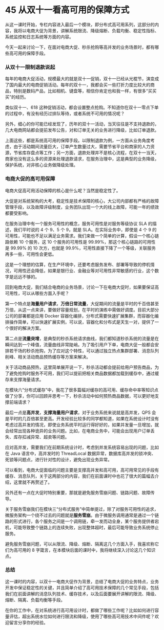 # 45 从双十一看高可用的保障方式

从这一课时开始，专栏内容进入最后一个模块，即分布式高可用系列，这部分的内容，我将以电商大促为背景，讲解系统限流、降级熔断、负载均衡、稳定性指标、系统监控和日志系统等方面的内容。

今天一起来讨论一下，在面对电商大促、秒杀抢购等高并发的业务场景时，都有哪些高可用的保障手段。

### 从双十一限制退款说起

每年的电商大促活动，规模最大的就是双十一促销，双十一已经从光棍节，演变成了国内最大的电商促销活动。每年的双十一，我都会买一些打折力度比较大的商品，特别是数码产品，比如相机、键盘等，相信你肯定也和我一样，有很多“买买买”的经历。

类似双十一、618 这种促销活动，都会设置整点抢购。不知道你在双十一零点下单的过程中，有没有经历过排队等待，或者系统不可用的情况呢？

另外，细心的你可能已经发现了，历年的双十一活动，当天往往是不支持退款的，几大电商网站都会提前发布公告，对和订单无关的业务进行降级，比如订单退款。

上面这些，都是系统高可用的保障手段。以限制退款为例，一方面从业务角度考虑，由于活动期间流量巨大，订单产生数量过大，需要节省平台和商家的人力资源，节省库存盘点等工作；另一方面，退款处理并不是核心流程，在双十一当天，商家也没有这么多的资源来处理退款请求，在服务治理中，这是典型的业务降级，保护系统，对非核心业务做降级处理。

### 电商大促的高可用保障

电商大促高可用活动保障的核心是什么呢？当然是稳定性了。

大促是对系统架构的大考，稳定性是技术保障的核心，大公司内部都有严格的故障管理手段，以及故障评级制度，业务团队出现一个大的线上故障，可能一年的绩效都要受影响。

在服务治理中有一个服务可用性的概念，服务可用性是对服务等级协议 SLA 的描述，我们平时说的 4 个 9、5 个 9，就是 SLA。在实际业务中，即使是 4 个 9 的可用性，可能也不足以满足业务需求。我们来做一个简单的计算，假设一个核心链路依赖 10 个服务，这 10 个服务的可用性是 99.99%，那这个核心链路的可用性是 99.99% 的 10 次方，也就是 99.9%，可用性直接下降了一个等级，关联服务再多一些，可用性会更低。

这是一个理想的估算，在生产环境中，还要考虑服务发布、部署等导致的停机情况，可用性还会降低，如果是银行业、金融业等对可用性非常敏感的行业，这个数字是远远不够的。

回到电商大促，我们结合电商的业务场景，讨论一下在电商大促时，如果要保证高可用性，可以从哪些方面入手呢？

第一个特点是**海量用户请求**，**万倍日常流量**，大促期间的流量是平时的千百倍甚至万倍，从这一点来讲，要做好容量规划，在平时的演练中需做好调度。目前大部分公司的部署都是应用 Docker 容器化编排，分布式需要快速扩展集群，而容器化编排操作简单，可以快速扩展实例，可以说，容器化和分布式是天生一对，提供了一个很好的解决方案。

第二点是**流量突增**，是典型的秒杀系统请求曲线，我们都知道秒杀系统的流量是在瞬间达到一个峰值，流量曲线非常陡峭。为了吸引用户下单，电商大促一般都会安排若干场的秒杀抢购，为了应对这个特性，可以通过独立热点集群部署、消息队列削峰、相关活动商品预热缓存等方案来解决。

关于活动商品预热，这里简单展开说一下，秒杀活动都会提前给用户预告商品，为了避免抢购时服务不可用，我们可以提前把相关商品数据都加载到缓存中，通过缓存来支撑海量请求。

在模块六“分布式缓存”中，我花了很多篇幅对缓存的高可用、缓存命中率等知识点做了分享，你可以回顾并思考一下，秒杀活动中如何预热商品数据，可以更好地支撑前端请求？

最后一点是**高并发**，**支撑海量用户请求**，对于业务系统来说就是高并发，QPS 会是平时的几百倍甚至更高。开发经验比较多的同学都知道，如果在系统设计时没有考虑过高并发的情况，即使业务系统平时运行得好好的，如果并发量一旦增加，就会经常出现各种诡异的业务问题。比如，在电商业务中，可能会出现用户订单丢失、库存扣减异常、超卖等问题。

应对高并发，需要我们在前期系统设计时，考虑到并发系统容易出现的问题，比如在 Java 语言中，高并发时的 ThreadLocal 数据异常，数据库高并发的锁冲突、死锁等问题点，进行针对性的设计，避免出现业务异常。

可以看到，电商大促面临的问题主要是支撑高并发和高可用，高可用常见的手段有缓存、消息队列，关于这两部分的内容，我们在前面课时中也花了很大的篇幅去介绍，这里就不再赘述了。

另外还有一点在大促时特别重要，那就是避免服务雪崩问题、链路问题、故障传导。

关于服务雪崩我们在模块三“分布式服务”中简单提过，除了对服务可用性的追求，微服务架构一个绕不过去的问题就是**服务雪崩**。由于微服务调用通常是通过一个链路的形式进行，各个服务之间是一个调用链，牵一发而动全身，某个服务提供者宕机，可能导致整个链路上的连续失败，出现整体超时，最后可能导致业务系统停止服务。

避免服务雪崩问题，可以从限流、降级、熔断、隔离这几个方面入手，我喜欢称它们为高可用的 8 字箴言，在本模块后面的课时中，我将继续深入讨论这几个知识点。

### 总结

这一课时的内容，以双十一电商大促作为背景，总结了电商大促的业务特点，业务开发中保证稳定性的关键，并且简单介绍了高可用技术保障的几个常见手段，包括我们在前面讲解的消息队列技术、缓存技术，以及后面要展开讲解的限流、降级、熔断、隔离、负载均衡等手段。

在你的工作中，在对系统进行高可用设计时，都做了哪些工作呢？比如如何进行容量评估，超出系统水位如何进行限流和降级，使用了哪些高可用技术中间件呢？欢迎留言分享你的经验。